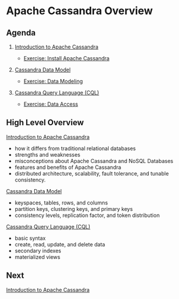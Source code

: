 # Apache Cassandra Overview

## Agenda

1. [Introduction to Apache Cassandra](./lessons/intro.md)
    - [Exercise: Install Apache Cassandra](./lessons/installation.md)

2. [Cassandra Data Model](./lessons/data-model.md)
    - [Exercise: Data Modeling](./lessons/data-model-exercise.md)

3. [Cassandra Query Language (CQL)](./lessons/cql.md)
    - [Exercise: Data Access](./lessons/data-access-exercise.md)

## High Level Overview

[Introduction to Apache Cassandra](./lessons/intro.md)
  - how it differs from traditional relational databases
  - strengths and weaknesses
  - misconceptions about Apache Cassandra and NoSQL Databases
  - features and benefits of Apache Cassandra
  - distributed architecture, scalability, fault tolerance, and tunable consistency.

[Cassandra Data Model](./lessons/data-model.md)
  - keyspaces, tables, rows, and columns
  - partition keys, clustering keys, and primary keys
  - consistency levels, replication factor, and token distribution

[Cassandra Query Language (CQL)](./lessons/cql.md)
  - basic syntax
  - create, read, update, and delete data
  - secondary indexes
  - materialized views

## Next
[Introduction to Apache Cassandra](./lessons/intro.md)